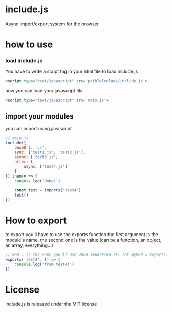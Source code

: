 # include.js
Async import/export system for the browser

# how to use

### load include.js
You have to write a script tag in your html file to load include.js
```html
<script type="text/javascript" src='pathToInclude/include.js'>
```
now you can load your javascript file
```html
<script type="text/javascript" src='main.js'>
```
## import your modules
you can import using javascript
```javascript
// main.js
include({
    baseUrl: './',
    sync: ['test1.js', 'test2.js'],
    async: ['test3.js'],
    after: {
        async: ['test4.js']
    }
}).then(v => {
    console.log('done!')

    const test = imports('test4')
    test()
})
```

# How to export
to export you'll have to use the exports function
the first argument is the module's name, the second one is the value (can be a function, an object, an array, everything...)
```javascript
// mod_1 is the name you'll use when importing it: let myMod = imports('mod_1')
exports('test4', () => {
    console.log('from test4!')
})
```

# License
include.js is released under the MIT license
